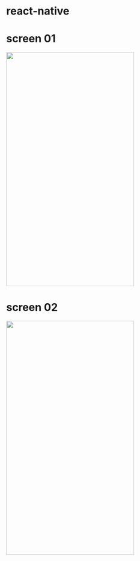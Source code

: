 # react-native
# screen 01

<img src="https://user-images.githubusercontent.com/69570125/188905163-44545bca-f317-4d8c-8f5e-85806f09a598.jpg" height="620" width="340">

# screen 02

<img src="https://user-images.githubusercontent.com/69570125/190083694-9af4e0f3-0fc6-4e25-a164-6f7ba7f16fda.jpg" height="620" width="340">
